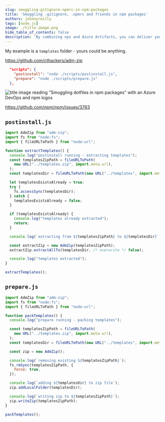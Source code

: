 ```yaml
---
slug: smuggling-gitignore-npmrc-in-npm-packages
title: 'Smuggling .gitignore, .npmrc and friends in npm packages'
authors: johnnyreilly
tags: [node.js]
image: ./title-image.png
hide_table_of_contents: false
description: 'By combining npx and Azure Artifacts, you can deliver your command line application to consumers in a way that is easy to use and secure.'
---
```


My example is a `templates` folder - yours could be anything. 

https://github.com/cthackers/adm-zip

```json
  "scripts": {
    "postinstall": "node ./scripts/postinstall.js",
    "prepare": "node ./scripts/prepare.js"
  },
```

![title image reading "Smuggling dotfiles in npm packages" with an Azure DevOps and npm logos](title-image.png)

https://github.com/npm/npm/issues/3763

<!--truncate-->

## `postinstall.js`

```js
import AdmZip from "adm-zip";
import fs from "node:fs";
import { fileURLToPath } from "node:url";

function extractTemplates() {
  console.log("postinstall running - extracting templates");
  const templatesZipPath = fileURLToPath(
    new URL("../templates.zip", import.meta.url),
  );
  const templatesDir = fileURLToPath(new URL("../templates", import.meta.url));

  let templatesExistsAlready = true;
  try {
    fs.accessSync(templatesDir);
  } catch {
    templatesExistsAlready = false;
  }

  if (templatesExistsAlready) {
    console.log("templates already extracted");
    return;
  }

  console.log(`extracting from ${templatesZipPath} to ${templatesDir}`);

  const extractZip = new AdmZip(templatesZipPath);
  extractZip.extractAllTo(templatesDir, /* overwrite */ false);

  console.log("templates extracted");
}

extractTemplates();
```

## `prepare.js`

```js
import AdmZip from "adm-zip";
import fs from "node:fs";
import { fileURLToPath } from "node:url";

function packTemplates() {
  console.log("prepare running - packing templates");

  const templatesZipPath = fileURLToPath(
    new URL("../templates.zip", import.meta.url),
  );
  const templatesDir = fileURLToPath(new URL("../templates", import.meta.url));

  const zip = new AdmZip();

  console.log(`removing existing ${templatesZipPath}`);
  fs.rmSync(templatesZipPath, {
    force: true,
  });

  console.log(`adding ${templatesDir} to zip file`);
  zip.addLocalFolder(templatesDir);

  console.log(`writing zip to ${templatesZipPath}`);
  zip.writeZip(templatesZipPath);
}

packTemplates();
```